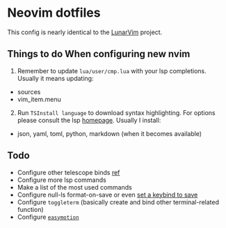 # Neovim dotfiles

This config is nearly identical to the [LunarVim](https://github.com/LunarVim/Neovim-from-scratch) project.


## Things to do When configuring new nvim

1. Remember to update `lua/user/cmp.lua` with your lsp completions. Usually it means updating:
  - sources 
  - vim_item.menu

2. Run `TSInstall language` to download syntax highlighting. For options please consult the lsp [homepage](https://github.com/nvim-treesitter/nvim-treesitter). Usually I install:

- json, yaml, toml, python, markdown (when it becomes available)

## Todo

- Configure other telescope binds [ref](https://youtu.be/OhnLevLpGB4?t=407)
- Configure more lsp commands
- Make a list of the most used commands
- Configure null-ls format-on-save or even [set a keybind to save](https://youtu.be/b7OguLuaYvE?t=1130)
- Configure `toggleterm` (basically create and bind other terminal-related function)
- Configure [`easymotion`](https://github.com/easymotion/vim-easymotion)
